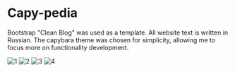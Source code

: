 # Capy-pedia
Bootstrap "Clean Blog" was used as a template. All website text is written in Russian. The capybara theme was chosen for simplicity, allowing me to focus more on functionality development.

![1](https://github.com/user-attachments/assets/15ae17a6-3502-48fd-a00d-8969e076fa18)
![2](https://github.com/user-attachments/assets/de4c772a-b4c2-403e-955b-382f5e348c20)
![3](https://github.com/user-attachments/assets/dcf6a195-87d0-4f09-bb09-f3b5daa13e0b)
![4](https://github.com/user-attachments/assets/313a47f9-2402-4714-8609-e9d29a546da3)
